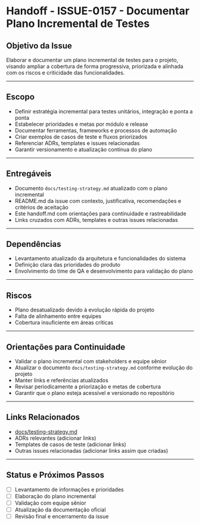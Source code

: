 # Handoff - ISSUE-0157 - Documentar Plano Incremental de Testes

## Objetivo da Issue

Elaborar e documentar um plano incremental de testes para o projeto, visando ampliar a cobertura de forma progressiva, priorizada e alinhada com os riscos e criticidade das funcionalidades.

---

## Escopo

- Definir estratégia incremental para testes unitários, integração e ponta a ponta
- Estabelecer prioridades e metas por módulo e release
- Documentar ferramentas, frameworks e processos de automação
- Criar exemplos de casos de teste e fluxos priorizados
- Referenciar ADRs, templates e issues relacionadas
- Garantir versionamento e atualização contínua do plano

---

## Entregáveis

- Documento `docs/testing-strategy.md` atualizado com o plano incremental
- README.md da issue com contexto, justificativa, recomendações e critérios de aceitação
- Este handoff.md com orientações para continuidade e rastreabilidade
- Links cruzados com ADRs, templates e outras issues relacionadas

---

## Dependências

- Levantamento atualizado da arquitetura e funcionalidades do sistema
- Definição clara das prioridades do produto
- Envolvimento do time de QA e desenvolvimento para validação do plano

---

## Riscos

- Plano desatualizado devido à evolução rápida do projeto
- Falta de alinhamento entre equipes
- Cobertura insuficiente em áreas críticas

---

## Orientações para Continuidade

- Validar o plano incremental com stakeholders e equipe sênior
- Atualizar o documento `docs/testing-strategy.md` conforme evolução do projeto
- Manter links e referências atualizados
- Revisar periodicamente a priorização e metas de cobertura
- Garantir que o plano esteja acessível e versionado no repositório

---

## Links Relacionados

- [docs/testing-strategy.md](../../../docs/testing-strategy.md)
- ADRs relevantes (adicionar links)
- Templates de casos de teste (adicionar links)
- Outras issues relacionadas (adicionar links assim que criadas)

---

## Status e Próximos Passos

- [ ] Levantamento de informações e prioridades
- [ ] Elaboração do plano incremental
- [ ] Validação com equipe sênior
- [ ] Atualização da documentação oficial
- [ ] Revisão final e encerramento da issue
